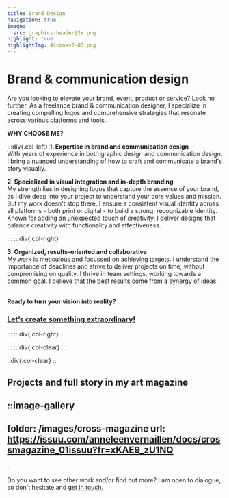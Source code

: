 ```yaml
---
title: Brand Design
navigation: true
image:
  src: graphics-header@2x.png
highlight: true
highlightImg: 4iconsv2-03.png
---
```


# Brand & communication design

Are you looking to elevate your brand, event, product or service? Look no further. As a freelance brand & communication designer, I specialize in creating compelling logos and comprehensive strategies that resonate across various platforms and tools.


**WHY CHOOSE ME?**

:::div{.col-left}
**1. Expertise in brand and communication design** 
<br>With years of experience in both graphic design and communication design, I bring a nuanced understanding of how to craft and communicate a brand's story visually.

**2. Specialized in visual integration and in-depth branding** 
<br>My strength lies in designing logos that capture the essence of your brand, as I dive deep into your project to understand your core values and mission. But my work doesn't stop there. I ensure a consistent visual identity across all platforms - both print or digital - to build a strong, recognizable identity. Known for adding an unexpected touch of creativity, I deliver designs that balance creativity with functionality and effectiveness.

:::
:::div{.col-right}

**3. Organized, results-oriented and collaborative**
<br>My work is meticulous and focussed on achieving targets. I understand the importance of deadlines and strive to deliver projects on time, without compromising on quality. I thrive in team settings, working towards a common goal. I believe that the best results come from a synergy of ideas.

<br>**Ready to turn your vision into reality?**

### [Let’s create something extraordinary!](mailto\:hello@anneleenvernaillen.com)

:::
:::div{.col-right}

:::
:::div{.col-clear}
:::

::div{.col-clear}
::

## Projects and full story in my art magazine

::image-gallery
---
folder: /images/cross-magazine
url: https://issuu.com/anneleenvernaillen/docs/crossmagazine_01issuu?fr=xKAE9_zU1NQ
---
::

Do you want to see other work and/or find out more? I am open to dialogue, so don't hesitate and [get in touch.](/contact)
